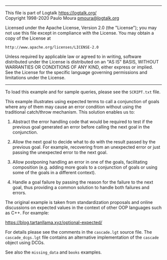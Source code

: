 ________________________________________________________________________

This file is part of Logtalk <https://logtalk.org/>  
Copyright 1998-2020 Paulo Moura <pmoura@logtalk.org>

Licensed under the Apache License, Version 2.0 (the "License");
you may not use this file except in compliance with the License.
You may obtain a copy of the License at

    http://www.apache.org/licenses/LICENSE-2.0

Unless required by applicable law or agreed to in writing, software
distributed under the License is distributed on an "AS IS" BASIS,
WITHOUT WARRANTIES OR CONDITIONS OF ANY KIND, either express or implied.
See the License for the specific language governing permissions and
limitations under the License.
________________________________________________________________________


To load this example and for sample queries, please see the `SCRIPT.txt`
file.

This example illustrates using expected terms to call a conjunction of
goals where any of them may cause an error condition without using the
traditional catch/throw mechanism. This solution enables us to:

1. Abstract the error handling code that would be required to test if
the previous goal generated an error before calling the next goal in
the conjunction.

2. Allow the next goal to decide what to do with the result passed by
the previous goal. For example, recovering from an unexpected error or
just passing the unexpected error to the next goal.

3. Allow postponing handling an error in one of the goals, facilitating
composition (e.g. adding more goals to a conjunction of goals or using
some of the goals in a different context).

4. Handle a goal failure by passing the reason for the failure to the
next goal, thus providing a common solution to handle both failures and
errors.

The original example is taken from standardization proposals and online
discussions on expected values in the context of other OOP languages such
as C++. For example:

https://blog.tartanllama.xyz/optional-expected/

For details please see the comments in the `cascade.lgt` source file. The
`cascade_dcgs.lgt` file contains an alternative implementation of the
`cascade` object using DCGs.

See also the `missing_data` and `books` examples.
